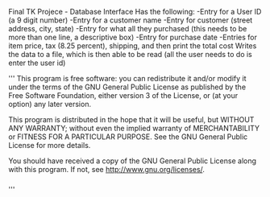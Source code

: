 Final TK Projece - Database Interface
Has the following:
-Entry for a User ID (a 9 digit number)
-Entry for a customer name
-Entry for customer (street address, city, state)
-Entry for what all they purchased (this needs to be more than one line, a descriptive box)
-Entry for purchase date
-Entries for item price, tax (8.25 percent), shipping, and then print the total cost
Writes the data to a file, which is then able to be read (all the user needs to do is enter the user id)

'''
This program is free software: you can redistribute it and/or modify
it under the terms of the GNU General Public License as published by
the Free Software Foundation, either version 3 of the License, or
(at your option) any later version.

This program is distributed in the hope that it will be useful,
but WITHOUT ANY WARRANTY; without even the implied warranty of
MERCHANTABILITY or FITNESS FOR A PARTICULAR PURPOSE. See the
GNU General Public License for more details.

You should have received a copy of the GNU General Public License
along with this program. If not, see <http://www.gnu.org/licenses/>.
#####
'''
